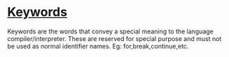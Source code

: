 # [Keywords](https://www.tutorjoes.in/python_programming_tutorial/keywords_in_python)

Keywords are the words that convey a special meaning to the language compiler/interpreter. These are reserved for special purpose and must not be used as normal identifier names. Eg: for,break,continue,etc.
